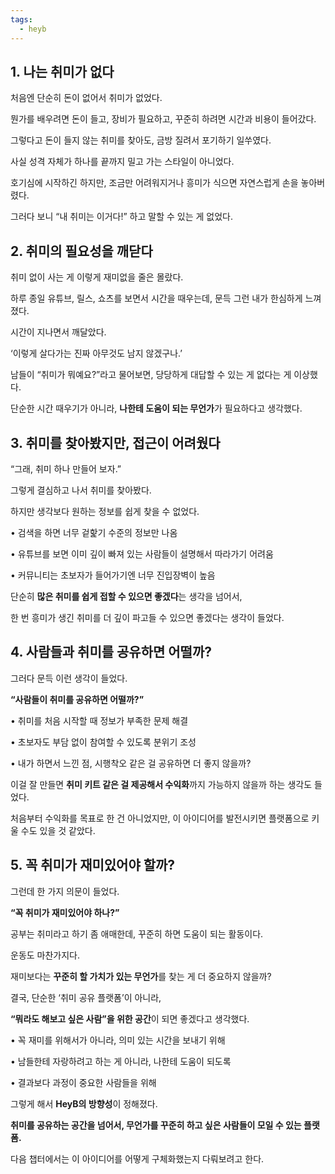 ```yaml
---
tags:
  - heyb
---
```



## **1. 나는 취미가 없다**
  

처음엔 단순히 돈이 없어서 취미가 없었다.

뭔가를 배우려면 돈이 들고, 장비가 필요하고, 꾸준히 하려면 시간과 비용이 들어갔다.

그렇다고 돈이 들지 않는 취미를 찾아도, 금방 질려서 포기하기 일쑤였다.


사실 성격 자체가 하나를 끝까지 밀고 가는 스타일이 아니었다.

호기심에 시작하긴 하지만, 조금만 어려워지거나 흥미가 식으면 자연스럽게 손을 놓아버렸다.

그러다 보니 “내 취미는 이거다!” 하고 말할 수 있는 게 없었다.

  

## **2. 취미의 필요성을 깨닫다**

  

취미 없이 사는 게 이렇게 재미없을 줄은 몰랐다.

하루 종일 유튜브, 릴스, 쇼츠를 보면서 시간을 때우는데, 문득 그런 내가 한심하게 느껴졌다.

  

시간이 지나면서 깨달았다.

‘이렇게 살다가는 진짜 아무것도 남지 않겠구나.’

  

남들이 “취미가 뭐예요?”라고 물어보면, 당당하게 대답할 수 있는 게 없다는 게 이상했다.

단순한 시간 때우기가 아니라, **나한테 도움이 되는 무언가**가 필요하다고 생각했다.

  

## **3. 취미를 찾아봤지만, 접근이 어려웠다**

  

“그래, 취미 하나 만들어 보자.”

  

그렇게 결심하고 나서 취미를 찾아봤다.

하지만 생각보다 원하는 정보를 쉽게 찾을 수 없었다.

• 검색을 하면 너무 겉핥기 수준의 정보만 나옴

• 유튜브를 보면 이미 깊이 빠져 있는 사람들이 설명해서 따라가기 어려움

• 커뮤니티는 초보자가 들어가기엔 너무 진입장벽이 높음

  

단순히 **많은 취미를 쉽게 접할 수 있으면 좋겠다**는 생각을 넘어서,

한 번 흥미가 생긴 취미를 더 깊이 파고들 수 있으면 좋겠다는 생각이 들었다.

  

## **4. 사람들과 취미를 공유하면 어떨까?**

  

그러다 문득 이런 생각이 들었다.

**“사람들이 취미를 공유하면 어떨까?”**

• 취미를 처음 시작할 때 정보가 부족한 문제 해결

• 초보자도 부담 없이 참여할 수 있도록 분위기 조성

• 내가 하면서 느낀 점, 시행착오 같은 걸 공유하면 더 좋지 않을까?

  

이걸 잘 만들면 **취미 키트 같은 걸 제공해서 수익화**까지 가능하지 않을까 하는 생각도 들었다.

처음부터 수익화를 목표로 한 건 아니었지만, 이 아이디어를 발전시키면 플랫폼으로 키울 수도 있을 것 같았다.

  

## **5. 꼭 취미가 재미있어야 할까?**

  

그런데 한 가지 의문이 들었다.

**“꼭 취미가 재미있어야 하나?”**

  

공부는 취미라고 하기 좀 애매한데, 꾸준히 하면 도움이 되는 활동이다.

운동도 마찬가지다.

재미보다는 **꾸준히 할 가치가 있는 무언가**를 찾는 게 더 중요하지 않을까?

  

결국, 단순한 ‘취미 공유 플랫폼’이 아니라,

**“뭐라도 해보고 싶은 사람”을 위한 공간**이 되면 좋겠다고 생각했다.

• 꼭 재미를 위해서가 아니라, 의미 있는 시간을 보내기 위해

• 남들한테 자랑하려고 하는 게 아니라, 나한테 도움이 되도록

• 결과보다 과정이 중요한 사람들을 위해

  

그렇게 해서 **HeyB의 방향성**이 정해졌다.

**취미를 공유하는 공간을 넘어서, 무언가를 꾸준히 하고 싶은 사람들이 모일 수 있는 플랫폼.**

  

다음 챕터에서는 이 아이디어를 어떻게 구체화했는지 다뤄보려고 한다.
